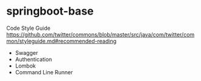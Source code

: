 # springboot-base

Code Style Guide
https://github.com/twitter/commons/blob/master/src/java/com/twitter/common/styleguide.md#recommended-reading

* Swagger
* Authentication
* Lombok
* Command Line Runner
